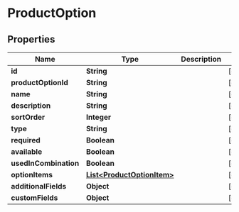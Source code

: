 

# ProductOption

## Properties

Name | Type | Description | Notes
------------ | ------------- | ------------- | -------------
**id** | **String** |  |  [optional]
**productOptionId** | **String** |  |  [optional]
**name** | **String** |  |  [optional]
**description** | **String** |  |  [optional]
**sortOrder** | **Integer** |  |  [optional]
**type** | **String** |  |  [optional]
**required** | **Boolean** |  |  [optional]
**available** | **Boolean** |  |  [optional]
**usedInCombination** | **Boolean** |  |  [optional]
**optionItems** | [**List&lt;ProductOptionItem&gt;**](ProductOptionItem.md) |  |  [optional]
**additionalFields** | **Object** |  |  [optional]
**customFields** | **Object** |  |  [optional]




